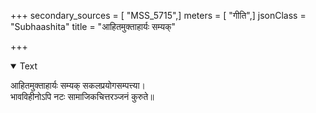 +++
secondary_sources = [ "MSS_5715",]
meters = [ "गीति",]
jsonClass = "Subhaashita"
title = "आहितमुक्ताहार्यः सम्यक्"

+++

<details open><summary>Text</summary>

आहितमुक्ताहार्यः सम्यक् सकलप्रयोगसम्पत्त्या।  
भावविहीनोऽपि नटः सामाजिकचित्तरञ्जनं कुरुते॥
</details>
